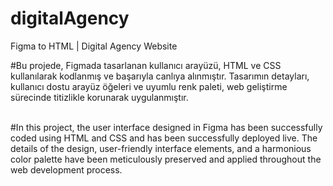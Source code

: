 # digitalAgency
Figma to HTML | Digital Agency Website

#Bu projede, Figmada tasarlanan kullanıcı arayüzü, HTML ve CSS kullanılarak kodlanmış ve başarıyla canlıya alınmıştır. Tasarımın detayları, kullanıcı dostu arayüz öğeleri ve uyumlu renk paleti, web geliştirme sürecinde titizlikle korunarak uygulanmıştır.<br><br>

#In this project, the user interface designed in Figma has been successfully coded using HTML and CSS and has been successfully deployed live. The details of the design, user-friendly interface elements, and a harmonious color palette have been meticulously preserved and applied throughout the web development process.
